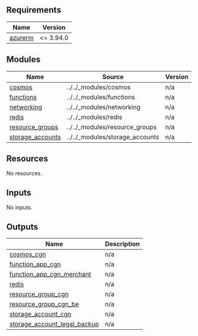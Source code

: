 <!-- markdownlint-disable -->
<!-- BEGINNING OF PRE-COMMIT-TERRAFORM DOCS HOOK -->
## Requirements

| Name | Version |
|------|---------|
| <a name="requirement_azurerm"></a> [azurerm](#requirement\_azurerm) | <= 3.94.0 |

## Modules

| Name | Source | Version |
|------|--------|---------|
| <a name="module_cosmos"></a> [cosmos](#module\_cosmos) | ../../_modules/cosmos | n/a |
| <a name="module_functions"></a> [functions](#module\_functions) | ../../_modules/functions | n/a |
| <a name="module_networking"></a> [networking](#module\_networking) | ../../_modules/networking | n/a |
| <a name="module_redis"></a> [redis](#module\_redis) | ../../_modules/redis | n/a |
| <a name="module_resource_groups"></a> [resource\_groups](#module\_resource\_groups) | ../../_modules/resource_groups | n/a |
| <a name="module_storage_accounts"></a> [storage\_accounts](#module\_storage\_accounts) | ../../_modules/storage_accounts | n/a |

## Resources

No resources.

## Inputs

No inputs.

## Outputs

| Name | Description |
|------|-------------|
| <a name="output_cosmos_cgn"></a> [cosmos\_cgn](#output\_cosmos\_cgn) | n/a |
| <a name="output_function_app_cgn"></a> [function\_app\_cgn](#output\_function\_app\_cgn) | n/a |
| <a name="output_function_app_cgn_merchant"></a> [function\_app\_cgn\_merchant](#output\_function\_app\_cgn\_merchant) | n/a |
| <a name="output_redis"></a> [redis](#output\_redis) | n/a |
| <a name="output_resource_group_cgn"></a> [resource\_group\_cgn](#output\_resource\_group\_cgn) | n/a |
| <a name="output_resource_group_cgn_be"></a> [resource\_group\_cgn\_be](#output\_resource\_group\_cgn\_be) | n/a |
| <a name="output_storage_account_cgn"></a> [storage\_account\_cgn](#output\_storage\_account\_cgn) | n/a |
| <a name="output_storage_account_legal_backup"></a> [storage\_account\_legal\_backup](#output\_storage\_account\_legal\_backup) | n/a |
<!-- END OF PRE-COMMIT-TERRAFORM DOCS HOOK -->
